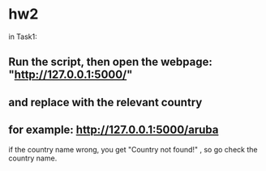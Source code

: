 # hw2

in Task1: 
## Run the script, then open the webpage: "http://127.0.0.1:5000/<country>"
## and replace <country> with the relevant country
## for example: http://127.0.0.1:5000/aruba
if the country name wrong, you get "Country not found!" , so go check the country name.
  
  
